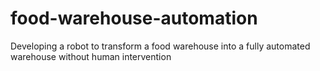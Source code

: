 # food-warehouse-automation
Developing a robot to transform a food warehouse into a fully automated warehouse without human intervention
